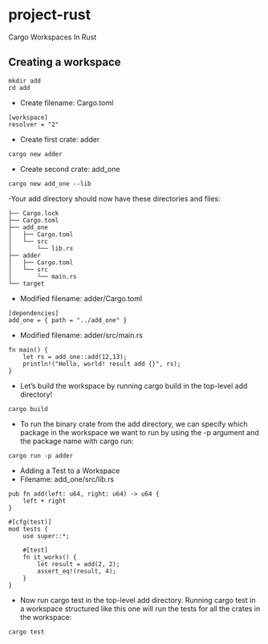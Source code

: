 # project-rust
Cargo Workspaces In Rust

## Creating a workspace
```
mkdir add
cd add
```
- Create filename: Cargo.toml
```
[workspace]
resolver = "2"
```
- Create first crate: adder
```
cargo new adder
```
- Create second crate: add_one
```
cargo new add_one --lib
```
-Your add directory should now have these directories and files:
```
├── Cargo.lock
├── Cargo.toml
├── add_one
│   ├── Cargo.toml
│   └── src
│       └── lib.rs
├── adder
│   ├── Cargo.toml
│   └── src
│       └── main.rs
└── target
```
- Modified filename: adder/Cargo.toml
```
[dependencies]
add_one = { path = "../add_one" }
```
- Modified filename: adder/src/main.rs
```
fn main() {
    let rs = add_one::add(12,13);
    println!("Hello, world! result add {}", rs);
}
```
- Let’s build the workspace by running cargo build in the top-level add directory!
```
cargo build
```
- To run the binary crate from the add directory, we can specify which package in the workspace we want to run by using the -p argument and the package name with cargo run:
```
cargo run -p adder
```
- Adding a Test to a Workspace
- Filename: add_one/src/lib.rs
```
pub fn add(left: u64, right: u64) -> u64 {
    left + right
}

#[cfg(test)]
mod tests {
    use super::*;

    #[test]
    fn it_works() {
        let result = add(2, 2);
        assert_eq!(result, 4);
    }
}
```
- Now run cargo test in the top-level add directory. Running cargo test in a workspace structured like this one will run the tests for all the crates in the workspace:
```
cargo test
```
